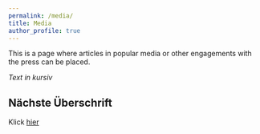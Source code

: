 ```yaml
---
permalink: /media/
title: Media
author_profile: true
---
```


This is a page where articles in popular media or other engagements with the press can be placed.

_Text in kursiv_

## Nächste Überschrift

Klick [hier](https://github.com/angaertner/angaertner.github.io/blob/master/files/Blank%20CV%20Test.pdf)
